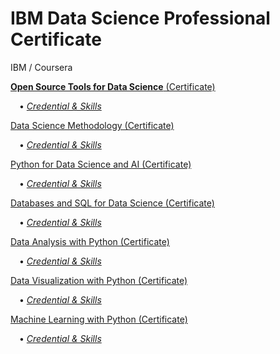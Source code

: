 # IBM Data Science Professional Certificate
IBM / Coursera

[__Open Source Tools for Data Science__ (Certificate)](https://www.coursera.org/account/accomplishments/records/EHWDWML9PJVS)

&emsp;&#8226; [*Credential & Skills*](https://www.youracclaim.com/badges/205f1b28-ee78-4ddc-bdee-c0e47f293773/public_url)

[Data Science Methodology (Certificate)](https://www.coursera.org/account/accomplishments/records/GAAP72MQNVF3)

&emsp;&#8226; [*Credential & Skills*](https://www.youracclaim.com/badges/64c3a964-8b3a-4522-8d1b-b33848bae822/public_url)

[Python for Data Science and AI (Certificate)](https://www.coursera.org/account/accomplishments/records/EEXFMLSUKT4Z)

&emsp;&#8226; [*Credential & Skills*](https://www.youracclaim.com/badges/bc15e435-cb1b-4034-9ae5-6216b9287cb1/public_url)

[Databases and SQL for Data Science (Certificate)](https://www.coursera.org/account/accomplishments/records/U4URYKJA5RXQ)

&emsp;&#8226; [*Credential & Skills*](https://www.youracclaim.com/badges/990c049f-b480-4fb6-b3ea-e358315f2466/public_url)

[Data Analysis with Python (Certificate)](https://www.coursera.org/account/accomplishments/records/QCUSDF6BFBAN)

&emsp;&#8226; [*Credential & Skills*](https://www.youracclaim.com/badges/a6857ccb-88c6-4749-8b98-c028eb498e66/public_url)

[Data Visualization with Python (Certificate)](https://coursera.org/share/6515ceeb4065f4cdd6ec2e496d1ed97a)

&emsp;&#8226; [*Credential & Skills*](https://www.youracclaim.com/badges/cb757dbf-77ab-420f-8572-d10a05cc2efa/public_url)

[Machine Learning with Python (Certificate)](https://www.coursera.org/account/accomplishments/records/DN33YAM33WN9)

&emsp;&#8226; [*Credential & Skills*](https://www.youracclaim.com/badges/0171c60e-27da-4abc-b19b-4b606e710993/public_url)



